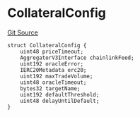 # CollateralConfig
[Git Source](https://github.com/larrythecucumber321/protocol/blob/77d337b8595ba96d069ded321419b36a61984170/contracts/plugins/assets/FiatCollateral.sol)


```solidity
struct CollateralConfig {
    uint48 priceTimeout;
    AggregatorV3Interface chainlinkFeed;
    uint192 oracleError;
    IERC20Metadata erc20;
    uint192 maxTradeVolume;
    uint48 oracleTimeout;
    bytes32 targetName;
    uint192 defaultThreshold;
    uint48 delayUntilDefault;
}
```

